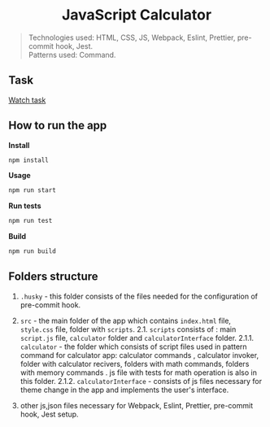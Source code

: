 <h1 align="center">JavaScript Calculator</h1>

> Technologies used: HTML, CSS, JS, Webpack, Eslint, Prettier, pre-commit hook, Jest.\
> Patterns used: Command.

## Task

<a href="https://drive.google.com/file/d/15jVnBPXaZrjs99KOUxp4TGq6Inau6xq_/view?pli=1">Watch task</a>

## How to run the app

**Install**

```sh
npm install
```

**Usage**

```sh
npm run start
```

**Run tests**

```sh
npm run test
```

**Build**

```sh
npm run build
```

## Folders structure

1. `.husky` - this folder consists of the files needed for the configuration of pre-commit hook.

2. `src` - the main folder of the app which contains `index.html` file, `style.css` file, folder with `scripts`.
2.1. `scripts` consists of : main `script.js` file, `calculator` folder and `calculatorInterface` folder.
2.1.1. `calculator` - the folder which consists of script files used in pattern command for calculator app: calculator commands , calculator invoker, folder with calculator recivers, folders with math commands, folders with memory commands . js file with tests for math operation is also in this folder.
2.1.2. `calculatorInterface` - consists of js files necessary for theme change in the app and implements the user's interface.

3. other js,json files necessary for Webpack, Eslint, Prettier, pre-commit hook, Jest setup.

